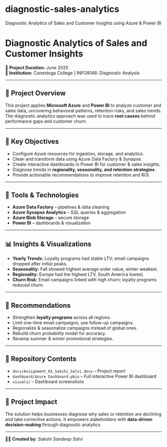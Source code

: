 # diagnostic-sales-analytics
Diagnostic Analytics of Sales and Customer Insights using Azure &amp; Power BI

# Diagnostic Analytics of Sales and Customer Insights

📅 **Project Duration:** June 2025  
🏢 **Institution:** Conestoga College | INFO8146: Diagnostic Analysis  

---

## 📌 Project Overview
This project applies **Microsoft Azure** and **Power BI** to analyze customer and sales data, uncovering behavioral patterns, retention risks, and sales trends. The diagnostic analytics approach was used to trace **root causes** behind performance gaps and customer churn.

---

## 🎯 Key Objectives
- Configure Azure resources for ingestion, storage, and analytics.  
- Clean and transform data using Azure Data Factory & Synapse.  
- Create interactive dashboards in Power BI for customer & sales insights.  
- Diagnose trends in **regionality, seasonality, and retention strategies**.  
- Provide actionable recommendations to improve retention and ROI.  

---

## 🔎 Tools & Technologies
- **Azure Data Factory** – pipelines & data cleaning  
- **Azure Synapse Analytics** – SQL queries & aggregation  
- **Azure Blob Storage** – secure storage  
- **Power BI** – dashboards & visualization  

---

## 📊 Insights & Visualizations
- **Yearly Trends:** Loyalty programs had stable LTV; email campaigns dropped after initial peaks.  
- **Seasonality:** Fall showed highest average order value, winter weakest.  
- **Regionality:** Europe had the highest LTV, South America lowest.  
- **Churn Risk:** Email campaigns linked with high churn; loyalty programs reduced churn.  

---

## 🧠 Recommendations
- Strengthen **loyalty programs** across all regions.  
- Limit one-time email campaigns; use follow-up campaigns.  
- Regionalize & seasonalize campaigns instead of global ones.  
- Rebuild churn probability model for accuracy.  
- Revamp summer & winter promotional strategies.  

---

## 📂 Repository Contents
- `docs/Assignment_01_Sakshi_Salvi.docx` – Project report  
- `dashboard/Azure Dashboard.pbix` – Full interactive Power BI dashboard  
- `visuals/` – Dashboard screenshots  

---

## 🚀 Project Impact
The solution helps businesses diagnose why sales or retention are declining and take corrective actions. It empowers stakeholders with **data-driven decision-making** through diagnostic analytics.

---

👩‍💻 **Created by:** *Sakshi Sandeep Salvi*

